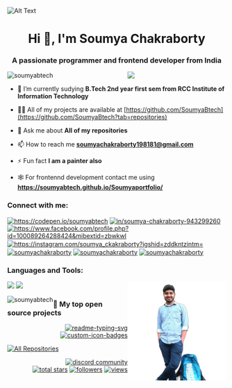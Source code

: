 ![Alt Text](https://camo.githubusercontent.com/b47506a81e73794a1fba84e43639b0adf7b7f0f69b2b434717c34170cda2dda3/68747470733a2f2f646576656c6f706572732e67697068792e636f6d2f6272616e63682f6d61737465722f7374617469632f6170692d63393965333533663736316433313833323263383533633033656263663231622e676966)
<h1 align="center">Hi 👋, I'm Soumya Chakraborty</h1>
<h3 align="center">A passionate programmer and frontend developer from India</h3>

<img align="right" width="45%" src="https://camo.githubusercontent.com/d077f85b35f0d6416693f309f1b8bf60afe5a5a972eaeb8978a54f8c095603be/68747470733a2f2f64656d6f7469782e636f6d2f77702d636f6e74656e742f75706c6f6164732f323031392f30362f486f772d746f2d486972652d5765622d446576656c6f7065722e676966"/>

<p align="left"> <img src="https://komarev.com/ghpvc/?username=soumyabtech&label=Profile%20views&color=0e75b6&style=flat" alt="soumyabtech" /> </p>

- 🌱 I’m currently sudying **B.Tech 2nd year first sem from RCC Institute of Information Technology**

- 👨‍💻 All of my projects are available at [https://github.com/SoumyaBtech](https://github.com/SoumyaBtech?tab=repositories)

- 💬 Ask me about **All of my repositories**

- 📫 How to reach me **soumyachakraborty198181@gmail.com**

- ⚡ Fun fact **I am a painter also**

- 🕸️ For frontennd development contact me using **https://soumyabtech.github.io/Soumyaportfolio/**

<h3 align="left">Connect with me:</h3>
<p align="left">
<a href="https://codepen.io/SoumyaBtech" target="blank"><img align="center" src="https://raw.githubusercontent.com/rahuldkjain/github-profile-readme-generator/master/src/images/icons/Social/codepen.svg" alt="https://codepen.io/soumyabtech" height="30" width="40" /></a>
<a href="https://www.linkedin.com/in/soumya-chakraborty-943299260/" target="blank"><img align="center" src="https://raw.githubusercontent.com/rahuldkjain/github-profile-readme-generator/master/src/images/icons/Social/linked-in-alt.svg" alt="in/soumya-chakraborty-943299260" height="30" width="40" /></a>
<a href="https://www.facebook.com/profile.php?id=100089264288424&mibextid=ZbWKwL" target="blank"><img align="center" src="https://raw.githubusercontent.com/rahuldkjain/github-profile-readme-generator/master/src/images/icons/Social/facebook.svg" alt="https://www.facebook.com/profile.php?id=100089264288424&mibextid=zbwkwl" height="30" width="40" /></a>
<a href="https://instagram.com/soumya_ckakraborty?igshid=zddkntzintm=" target="blank"><img align="center" src="https://raw.githubusercontent.com/rahuldkjain/github-profile-readme-generator/master/src/images/icons/Social/instagram.svg" alt="https://instagram.com/soumya_ckakraborty?igshid=zddkntzintm=" height="30" width="40" /></a>
<a href="https://www.codechef.com/users/soumyachakraborty" target="blank"><img align="center" src="https://cdn.jsdelivr.net/npm/simple-icons@3.1.0/icons/codechef.svg" alt="soumyachakraborty" height="30" width="40" /></a>
<a href="https://www.hackerrank.com/soumyachakrabor3?hr_r=1" target="blank"><img align="center" src="https://raw.githubusercontent.com/rahuldkjain/github-profile-readme-generator/master/src/images/icons/Social/hackerrank.svg" alt="soumyachakraborty" height="30" width="40" /></a>
<a href="https://www.leetcode.com/soumyachakraborty" target="blank"><img align="center" src="https://raw.githubusercontent.com/rahuldkjain/github-profile-readme-generator/master/src/images/icons/Social/leet-code.svg" alt="soumyachakraborty" height="30" width="40" /></a>
</p>

<h3 align="left">Languages and Tools:</h3>

<img align="right" width="45%" src="https://github.com/SoumyaBtech/Soumyachakraborty.github.io/blob/main/ami.png"/>

  <a href="https://github.com/Giingu"><img width="50%" src="https://github-readme-stats.vercel.app/api?username=SoumyaBtech&theme=radical&title_color=ff3068"></a>
  <a href="https://github.com/Giingu"><img width="50%" src="https://github-readme-streak-stats.herokuapp.com/?user=SoumyaBtech&theme=radical&date_format=M%20j%5B%2C%20Y%5D&ring=ff3068&fire=ff3068&sideNums=ff3068"></a>

<p><img align="left" src="https://github-readme-stats.vercel.app/api/top-langs?username=soumyabtech&show_icons=true&locale=en&layout=compact" alt="soumyabtech" /></p>

<break>

<h3 align="left">📘 My top open source projects</h3>

<p align="right">
    <a href="https://github.com/SoumyaBtech/Lines-within-the-Triangle-"><img width="25%" src="https://denvercoder1-github-readme-stats.vercel.app/api/pin/?username=SoumyaBtech&repo=Lines-within-the-Triangle-&hide_border=true&bg_color=1F222E&title_color=F85D7F&icon_color=F8D866&theme=react&show_icons=false" alt="readme-typing-svg"></a>
  <a href="https://github.com/SoumyaBtech/Recursive-function"><img width="25%" src="https://denvercoder1-github-readme-stats.vercel.app/api/pin/?username=SoumyaBtech&repo=Recursive-function&hide_border=true&bg_color=1F222E&title_color=F85D7F&icon_color=F8D866&theme=react&show_icons=false" alt="custom-icon-badges"></a>
</p>

<p align="left">
  <a href="https://github.com/SoumyaBtech?tab=repositories"><img alt="All Repositories" title="All Repositories" src="https://custom-icon-badges.herokuapp.com/badge/-All%20Repos-2962FF?style=for-the-badge&logoColor=white&logo=repo"/></a>
</p>
<p align="right">
  <a href="https://www.discord.gg/SoumyaBtech">
    <img alt="discord community" title="Join our community" src="https://custom-icon-badges.herokuapp.com/discord/624217127540359188?color=%23E1AD0E&logo=comments&logoColor=white&style=for-the-badge&labelColor=C79600"/></a><br>
  <a href="https://github.com/SoumyaBtech?tab=repositories&sort=stargazers">
    <img alt="total stars" title="Total stars on GitHub" src="https://custom-icon-badges.herokuapp.com/badge/dynamic/json?logo=star&host=formatted-dynamic-badges.herokuapp.com&formatter=metric&style=for-the-badge&color=55960c&labelColor=%23488207&label=stars&query=%24.stars&url=https%3A%2F%2Fapi.github-star-counter.workers.dev%2Fuser%2FGiingu"/></a>
  <a href="https://github.com/SoumyaBtech?tab=followers">
    <img alt="followers" title="Follow me on Github" src="https://custom-icon-badges.herokuapp.com/github/followers/SoumyaBtech?color=236ad3&labelColor=1155ba&style=for-the-badge&logo=person-add&label=Follow&logoColor=white"/></a>
  <a href="https://github.com/SoumyaBtech">
    <img alt="views" title="GitHub profile views" src="https://kounter.tk/badge/SoumyaBtech?label=&color=333&style=for-the-badge&cntSuffix=%20Views"/></a>
</p>
